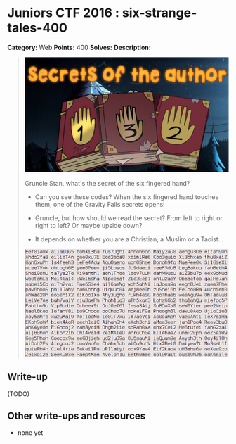 # Juniors CTF 2016 : six-strange-tales-400

**Category:** Web
**Points:** 400
**Solves:**
**Description:**

> ![Description Image](six-strange-tales-desc-0.jpg)
>
> Gruncle Stan, what's the secret of the six fingered hand?
>
> - Can you see these codes? When the six fingered hand touches them, one of the Gravity Falls secrets opens!
>
> - Gruncle, but how should we read the secret? From left to right or right to left? Or maybe upside down?
>
> - It depends on whether you are a Christian, a Muslim or a Taoist...
>
> ![Description Image](six-strange-tales-desc-1.jpg)

## Write-up

(TODO)

## Other write-ups and resources

* none yet
